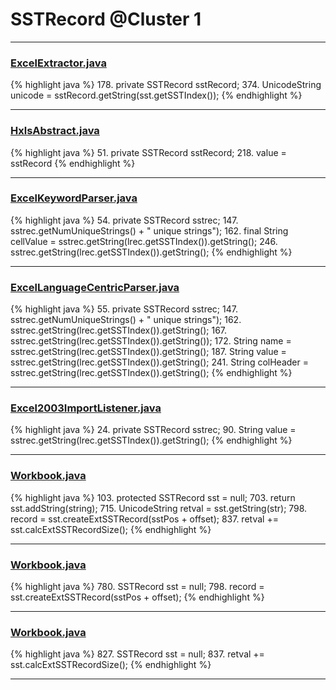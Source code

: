 # SSTRecord @Cluster 1

***

### [ExcelExtractor.java](https://searchcode.com/codesearch/view/111785559/)
{% highlight java %}
178. private SSTRecord sstRecord;
374.         UnicodeString unicode = sstRecord.getString(sst.getSSTIndex());
{% endhighlight %}

***

### [HxlsAbstract.java](https://searchcode.com/codesearch/view/68613461/)
{% highlight java %}
51. private SSTRecord sstRecord;
218.       value =  sstRecord
{% endhighlight %}

***

### [ExcelKeywordParser.java](https://searchcode.com/codesearch/view/12440040/)
{% highlight java %}
54. private SSTRecord sstrec;
147.                         sstrec.getNumUniqueStrings() + " unique strings");
162.                         final String cellValue = sstrec.getString(lrec.getSSTIndex()).getString();
246.         sstrec.getString(lrec.getSSTIndex()).getString();
{% endhighlight %}

***

### [ExcelLanguageCentricParser.java](https://searchcode.com/codesearch/view/12440043/)
{% highlight java %}
55. private SSTRecord sstrec;
147.                         sstrec.getNumUniqueStrings() + " unique strings");
162.                             sstrec.getString(lrec.getSSTIndex()).getString();
167.                                 sstrec.getString(lrec.getSSTIndex()).getString());
172.                         String name = sstrec.getString(lrec.getSSTIndex()).getString();
187.                         String value = sstrec.getString(lrec.getSSTIndex()).getString();
241.         String colHeader = sstrec.getString(lrec.getSSTIndex()).getString();
{% endhighlight %}

***

### [Excel2003ImportListener.java](https://searchcode.com/codesearch/view/92669296/)
{% highlight java %}
24. private SSTRecord sstrec;
90.                     String value = sstrec.getString(lrec.getSSTIndex()).getString();
{% endhighlight %}

***

### [Workbook.java](https://searchcode.com/codesearch/view/15642358/)
{% highlight java %}
103. protected SSTRecord        sst         = null;
703.   return sst.addString(string);
715.     UnicodeString retval = sst.getString(str);
798.                 record = sst.createExtSSTRecord(sstPos + offset);
837.                 retval += sst.calcExtSSTRecordSize();
{% endhighlight %}

***

### [Workbook.java](https://searchcode.com/codesearch/view/15642358/)
{% highlight java %}
780. SSTRecord sst = null;
798.             record = sst.createExtSSTRecord(sstPos + offset);
{% endhighlight %}

***

### [Workbook.java](https://searchcode.com/codesearch/view/15642358/)
{% highlight java %}
827. SSTRecord sst = null;
837.             retval += sst.calcExtSSTRecordSize();
{% endhighlight %}

***

